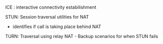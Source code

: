 ICE : interactive connectivity estabilishment

STUN: Session traversal utilities for NAT 
- identifies if call is taking place behind NAT

TURN: Traversal using relay NAT - Backup scenarios for when STUN fails